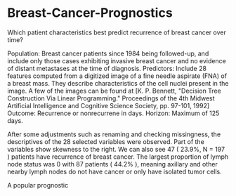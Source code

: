 # Breast-Cancer-Prognostics
Which patient characteristics best predict recurrence of breast cancer over time?

Population: Breast cancer patients since 1984 being followed-up, and include only those cases exhibiting invasive breast cancer and no evidence of distant metastases at the time of diagnosis.
Predictors: Include 28 features computed from a digitized image of a fine needle aspirate (FNA) of a breast mass. They describe characteristics of the cell nuclei present in the image. A few of the images can be found at
[K. P. Bennett, "Decision Tree Construction Via Linear Programming." Proceedings of the 4th Midwest Artificial Intelligence and Cognitive Science Society, pp. 97-101, 1992]
Outcome: Recurrence or nonrecurrene in days.
Horizon: Maximum of 125 days.

After some adjustments such as renaming and checking missingness, the descriptives of the 28 selected variables were observed. 
Part of the variables show skewness to the right. 
We can also see 47 (	23.9%, N = 197	) patients have recurrence of breast cancer. 
The largest proportion of lymph node status was 0 with 87 patients ( 44.2% ), meaning 
axillary and other nearby lymph nodes do not have cancer or only have isolated tumor cells.

A popular prognostic 
